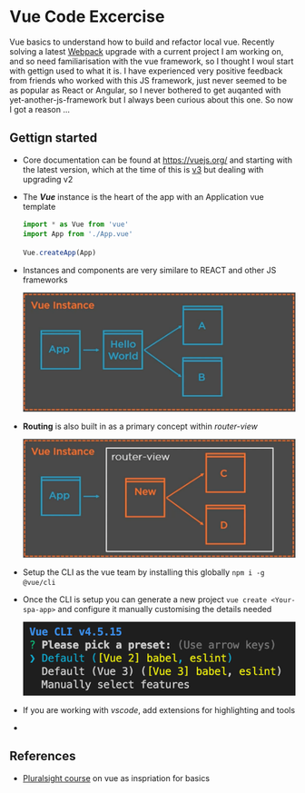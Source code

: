 # Vue Code Excercise
Vue basics to understand how to build and refactor local vue. Recently solving a latest [Webpack](https://webpack.js.org/) upgrade with a current project I am working on, and so need familiarisation with the vue framework, so I thought I woul start with gettign used to what it is. I have experienced very positive feedback from friends who worked with this JS framework, just never seemed to be as popular as React or Angular, so I never bothered to get auqanted with yet-another-js-framework but I always been curious about this one. So now I got a reason ...

## Gettign started

- Core documentation can be found at https://vuejs.org/ and starting with the latest version, which at the time of this is [v3](https://v3.vuejs.org/guide/introduction.html) but dealing with upgrading v2

- The ***Vue*** instance is the heart of the app with an Application vue template

  ```javascript
  import * as Vue from 'vue'
  import App from './App.vue'
  
  Vue.createApp(App)
  ```

- Instances and components are very similare to REACT and other JS frameworks

  ![image-20220202081433523](./vue-instance.png)

- **Routing** is also built in as a primary concept within *router-view*

  ![image-20220202081833448](./vue-routing.png)

- Setup the CLI as the vue team by installing this globally `npm i -g @vue/cli` 

- Once the CLI is setup you can generate a new project `vue create <Your-spa-app>` and configure it manually customising the details needed

  ![image-20220202094447064](./vue-cli.png)

- If you are working with *vscode*, add extensions for highlighting and tools

- 

## References

- [Pluralsight course](https://app.pluralsight.com/library/courses/vuejs-fundamentals/table-of-contents?aid=701j0000001heIpAAI) on vue as inspriation for basics
